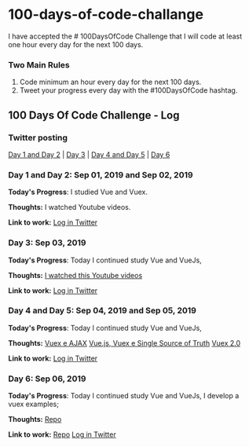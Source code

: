 # 100-days-of-code-challange
I have accepted the # 100DaysOfCode Challenge that I will code at least one hour every day for the next 100 days.

### Two Main Rules
1.  Code minimum an hour every day for the next 100 days.
2.  Tweet your progress every day with the #100DaysOfCode hashtag.

## 100 Days Of Code Challenge - Log

### Twitter posting
[Day 1 and Day 2](https://twitter.com/FabioVanderlei/status/1168377422275891201) | [Day 3](https://twitter.com/FabioVanderlei/status/1168984980661395457) | [Day 4 and Day 5](https://twitter.com/FabioVanderlei/status/1169987496517746690) | [Day 6](https://twitter.com/FabioVanderlei/status/1170170058292834306)


### Day 1 and Day 2: Sep 01, 2019 and Sep 02, 2019
**Today's Progress**: I studied Vue and Vuex.

**Thoughts:** I watched Youtube videos.

**Link to work:** [Log in Twitter](https://twitter.com/FabioVanderlei/status/1168377422275891201)
 
### Day 3: Sep 03, 2019
**Today's Progress**: Today I continued study Vue and VueJs,

**Thoughts:** [I watched this Youtube videos](https://www.youtube.com/watch?v=BT1kKaZwPRs&list=PLFJmwzuHdBRTN93itG0UiZpqs8ZnBSeEF&index=3)

**Link to work:** [Log in Twitter](https://twitter.com/FabioVanderlei/status/1168984980661395457)

### Day 4 and Day 5: Sep 04, 2019 and Sep 05, 2019
**Today's Progress**: Today I continued study Vue and VueJs,

**Thoughts:** [Vuex e AJAX](https://www.youtube.com/watch?v=Fn6pB3sYhn4&list=PLFJmwzuHdBRTN93itG0UiZpqs8ZnBSeEF&index=1)
[Vue.js, Vuex e Single Source of Truth](https://www.youtube.com/watch?v=QIGFxhUQ_VM&list=PLFJmwzuHdBRTN93itG0UiZpqs8ZnBSeEF&index=2)
[Vuex 2.0](https://www.youtube.com/watch?v=BT1kKaZwPRs&list=PLFJmwzuHdBRTN93itG0UiZpqs8ZnBSeEF&index=3)

**Link to work:** [Log in Twitter](https://twitter.com/FabioVanderlei/status/1169987496517746690)

### Day 6: Sep 06, 2019
**Today's Progress**: Today I continued study Vue and VueJs, I develop a vuex examples;

**Thoughts:** [Repo](https://github.com/fabiovanderlei/vuex-example)

**Link to work:** 
[Repo](https://github.com/fabiovanderlei/vuex-example)
[Log in Twitter](https://twitter.com/FabioVanderlei/status/1170170058292834306)

